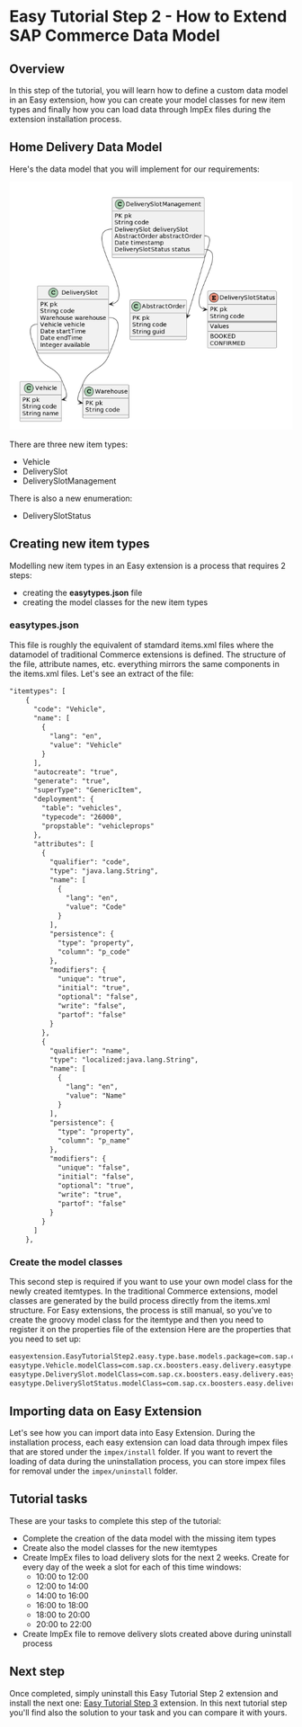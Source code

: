 # Easy Tutorial Step 2 - How to Extend SAP Commerce Data Model

## Overview
In this step of the tutorial, you will learn how to define a custom data model in an Easy extension, how you can create your model classes for new item types 
and finally how you can load data through ImpEx files during the extension installation process.

## Home Delivery Data Model
Here's the data model that you will implement for our requirements:

![img.png](./images/img.png)

There are three new item types:
- Vehicle
- DeliverySlot
- DeliverySlotManagement

There is also a new enumeration:
- DeliverySlotStatus

## Creating new item types
Modelling new item types in an Easy extension is a process that requires 2 steps:
- creating the **easytypes.json** file
- creating the model classes for the new item types

### easytypes.json
This file is roughly the equivalent of stamdard items.xml files where the datamodel of traditional Commerce extensions is defined. The structure of the file, attribute names, etc. everything mirrors the same components in the items.xml files.
Let's see an extract of the file:
```
"itemtypes": [
    {
      "code": "Vehicle",
      "name": [
        {
          "lang": "en",
          "value": "Vehicle"
        }
      ],
      "autocreate": "true",
      "generate": "true",
      "superType": "GenericItem",
      "deployment": {
        "table": "vehicles",
        "typecode": "26000",
        "propstable": "vehicleprops"
      },
      "attributes": [
        {
          "qualifier": "code",
          "type": "java.lang.String",
          "name": [
            {
              "lang": "en",
              "value": "Code"
            }
          ],
          "persistence": {
            "type": "property",
            "column": "p_code"
          },
          "modifiers": {
            "unique": "true",
            "initial": "true",
            "optional": "false",
            "write": "false",
            "partof": "false"
          }
        },
        {
          "qualifier": "name",
          "type": "localized:java.lang.String",
          "name": [
            {
              "lang": "en",
              "value": "Name"
            }
          ],
          "persistence": {
            "type": "property",
            "column": "p_name"
          },
          "modifiers": {
            "unique": "false",
            "initial": "false",
            "optional": "true",
            "write": "true",
            "partof": "false"
          }
        }
      ]
    },
```

### Create the model classes
This second step is required if you want to use your own model class for the newly created itemtypes. In the traditional Commerce extensions, model classes are generated by the build process directly from the items.xml structure.
For Easy extensions, the process is still manual, so you've to create the groovy model class for the itemtype and then you need to register it on the properties file of the extension
Here are the properties that you need to set up:

```
easyextension.EasyTutorialStep2.easy.type.base.models.package=com.sap.cx.boosters.easy.delivery.easytype
easytype.Vehicle.modelClass=com.sap.cx.boosters.easy.delivery.easytype.models.VehicleModel
easytype.DeliverySlot.modelClass=com.sap.cx.boosters.easy.delivery.easytype.models.DeliverySlotModel
easytype.DeliverySlotStatus.modelClass=com.sap.cx.boosters.easy.delivery.easytype.enums.DeliverySlotStatus
```

## Importing data on Easy Extension
Let's see how you can import data into Easy Extension.
During the installation process, each easy extension can load data through impex files that are stored under the `impex/install` folder.
If you want to revert the loading of data during the uninstallation process, you can store impex files for removal under the `impex/uninstall` folder.

## Tutorial tasks
These are your tasks to complete this step of the tutorial:
- Complete the creation of the data model with the missing item types
- Create also the model classes for the new itemtypes
- Create ImpEx files to load delivery slots for the next 2 weeks. Create for every day of the week a slot for each of this time windows:
  - 10:00 to 12:00
  - 12:00 to 14:00
  - 14:00 to 16:00
  - 16:00 to 18:00
  - 18:00 to 20:00
  - 20:00 to 22:00
- Create ImpEx file to remove delivery slots created above during uninstall process

## Next step
Once completed, simply uninstall this Easy Tutorial Step 2 extension and install the next one: [Easy Tutorial Step 3](../easy-tutorial-step3/README.md) extension. In this next tutorial step you'll find also the solution to your task and you can compare it with yours.
